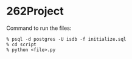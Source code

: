 # 262Project

Command to run the files:
```
% psql -d postgres -U isdb -f initialize.sql
% cd script
% python <file>.py
```